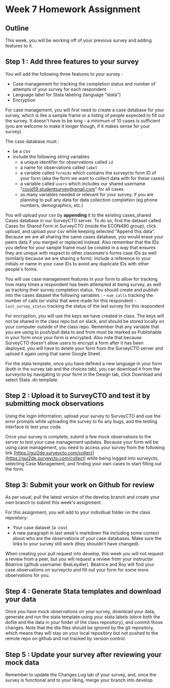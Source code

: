 # Week 7 Homework Assignment

## Outline

This week, you will be working off of your previous survey and adding features to it.

## Step 1 : Add three features to your survey

You will add the following three features to your survey :
- Case management for tracking the completion status and number of attempts of your survey for each respondent
- Language label for Stata labeling (language "stata")
- Encryption

For case management, you will first need to create a case database for your survey, which is like a sample frame or a listing of people expected to fill out the survey. It doesn't have to be long - a minimum of 10 cases is sufficient (you are welcome to make it longer though, if it makes sense for your survey).

The case database must :
- be a csv
- include the following string variables
    - a unique identifier for observations called `id`
    - a name for observations called `label`
    - a variable called `formids` which contains the surveycto form ID of your form (aka the form we want to collect data with for these cases)
    - a variable called `users` which includes our shared username "covid19.studentsurvey@gmail.com" for all cases
    - as many variables needed or relevant for your survey, if you are planning to pull any data for data collection completion (eg phone numbers, demographics, etc.)

You will upload your csv by **appending** it to the existing cases_shared Cases database in our SurveyCTO server. To do so, find the dataset called Cases for Shared Form in SurveyCTO (inside the ECON490 group), click upload, and upload your csv while keeping selected "Append this data". Because we are all sharing the same cases database, you would erase your peers data if you merged or replaced instead. Also remember that the IDs you define for your sample frame must be created in a way that ensures they are unique with respect to other classmate's forms case IDs as well (similarly because we are sharing a form). Include a reference to your initials or name in your case IDs to avoid any duplicate IDs with other people's forms.

You will use case management features in your form to allow for tracking how many times a respondent has been attempted at being survey, as well as tracking their survey completion status. You should create and publish into the cases dataset the following variables :
      - `num_calls` tracking the number of calls (or visits) that were made for this respondent
      - `last_survey_status` tracking the status of the last survey for this respondent

For encryption, you will use the keys we have created in class. The keys will not be shared in the class repo but on slack, and should be stored locally on your computer outside of the class repo. Remember that any variable that you are using to push/pull data to and from must be marked as Publishable in your form once your form is encrypted. Also note that because SurveyCTO doesn't allow users to encrypt a form after it has been deployed, you will have to delete your form from the SurveyCTO server and upload it again using that same Google Sheet.

For the stata template, once you have defined a new language in your form (both in the survey tab and the choices tab), you can download it from the surveycto by navigating to your form in the Design tab, click Download and select Stata .do template.

## Step 2 : Upload it to SurveyCTO and test it by submitting mock observations

Using the login information, upload your survey to SurveyCTO and use the error prompts while uploading the survey to fix any bugs, and the testing interface to test your code.

Once your survey is complete, submit a few mock observations to the server to test your case management updates. Because your form will be using case management, you need to access your survey from the following link [https://gui2de.surveycto.com/collect](https://gui2de.surveycto.com/collect) while being logged into surveycto, selecting Case Management, and finding your own cases to start filling out the form.

## Step 3: Submit your work on Github for review

As per usual, pull the latest version of the develop branch and create your own branch to submit this week's assignment.

For this assignment, you will add to your indivdiual folder on the class repository:
- Your case dataset (a .csv)
- A new paragraph in last week's markdown file including some context about who are the observations of your case databases. Make sure the links to your survey still work (they shouldn't have changed).

When creating your pull request into develop, this week you will not request a review from a peer, but you will request a review from your instructor Béatrice (github username: BeaLeydier). Béatrice and Roy will find your case observations on surveycto and fill out your form for some more observations for you.

## Step 4 : Generate Stata templates and download your data

Once you have mock observations on your survey, download your data, generate and run the stata template using your stata labels (store both the dofile and the data in your folder of the class repository), and commit those changes. Note that the dta files should be ignored by the git repository, which means they will stay on your local repository but not pushed to the remote repo on github and not tracked by version control.

## Step 5 : Update your survey after reviewing your mock data

Remember to update the Changes Log tab of your survey, and, once the survey is functional and to your liking, merge your branch into develop.
